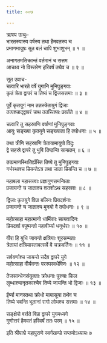 ```yaml
---
title: ००७

---
```

ऋषय ऊचुः-  
भारतस्यास्य वर्षस्य तथा हैमवतस्य च  
प्रमाणमायुषः सूत बलं चापि शुभाशुभम् ॥ १ ॥


अनागतमतिक्रान्तं वर्तमानं च सत्तम  
आचक्ष्व नो विस्तरेण हरिवर्षं तथैव च ॥ २ ॥


सूत उवाच-  
चत्वारि भारते वर्षे युगानि मुनिपुङ्गवाः  
कृतं त्रेता द्वापरं च तिष्यं च द्विजसत्तमाः ॥ ३ ॥


पूर्वे कृतयुगं नाम ततस्त्रेतायुगं द्विजाः  
तत्पश्चाद्द्वापरं चाथ ततस्तिष्यः प्रवर्तते ॥ ४ ॥


चत्वारि तु सहस्राणि वर्षाणां मुनिपुङ्गवाः  
आयुः सङ्ख्या कृतयुगे सङ्ख्याता हि तपोधनाः ॥ ५ ॥


तथा त्रीणि सहस्राणि त्रेतायामायुषो विदुः  
द्वे सहस्रे द्वापरे तु भुवि तिष्ठन्ति साम्प्रतम् ॥ ६ ॥


तत्प्रमाणस्थितिर्ह्यस्ति तिष्ये तु मुनिपुङ्गवाः  
गर्भस्थाश्च म्रियन्तेऽत्र तथा जाता म्रियन्ति च ॥ ७ ॥


महाबला महासत्त्वाः प्रज्ञागुणसमन्विताः  
प्रजायन्ते च जाताश्च शतशोऽथ सहस्रशः ॥ ८ ॥


द्विजाः कृतयुगे विप्रा बलिनः प्रियदर्शनाः  
प्रजायन्ते च जाताश्च मुनयो वै तपोधनाः ॥ ९ ॥


महोत्साहा महात्मानो धार्मिकाः सत्यवादिनः  
प्रियदर्शा वपुष्मन्तो महावीर्य्या धनुर्धराः ॥ १० ॥


वीरा हि युधि जायन्ते क्षत्रियाः शूरसम्मताः  
त्रेतायां क्षत्रियास्तावत्सर्वे वै चक्रवर्तिनः ॥ ११ ॥


सर्ववर्णाश्च जायन्ते सदैव द्वापरे युगे  
महोत्साहा वीर्यवन्तः परस्परवधैषिणः ॥ १२ ॥


तेजसान्धेनसंयुक्ताः क्रोधनाः पुरुषाः किल  
लुब्धाश्चानृतकाश्चैव तिष्ये जायन्ति भो द्विजाः ॥ १३ ॥


ईर्ष्या मानस्तथा क्रोधो मायासूया तथैव च  
तिष्ये भवन्ति भूतानां रागो लोभश्च सत्तमाः ॥ १४ ॥


सङ्क्षेपो वर्त्तते विप्रा द्वापरे युगमध्यगे  
गुणोत्तरं हैमवतं हरिवर्षं ततः परम् ॥ १५ ॥


इति श्रीपाद्मे महापुराणे स्वर्गखण्डे सप्तमोऽध्यायः ७